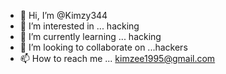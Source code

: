 - 👋 Hi, I’m @Kimzy344
- 👀 I’m interested in ... hacking 
- 🌱 I’m currently learning ... hacking
- 💞️ I’m looking to collaborate on ...hackers
- 📫 How to reach me ... kimzee1995@gmail.com

<!---
Kimzy344/Kimzy344 is a ✨ special ✨ repository because its `README.md` (this file) appears on your GitHub profile.
You can click the Preview link to take a look at your changes.
--->
